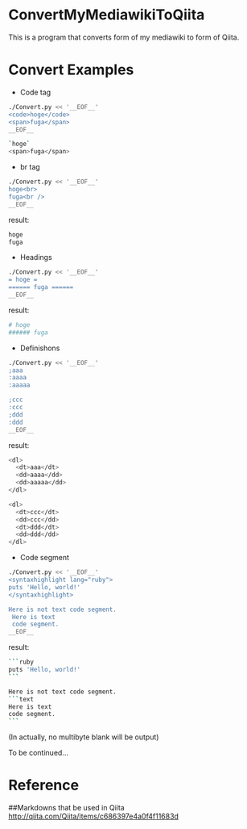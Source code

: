 # ConvertMyMediawikiToQiita
This is a program that converts form of my mediawiki to form of Qiita.

# Convert Examples
* Code tag
```bash
./Convert.py << '__EOF__'
<code>hoge</code>
<span>fuga</span>
__EOF__
```

```bash
`hoge`
<span>fuga</span>
```

* br tag
```bash
./Convert.py << '__EOF__'
hoge<br>
fuga<br />
__EOF__
```

result:
```bash
hoge
fuga
```

* Headings
```bash
./Convert.py << '__EOF__'
= hoge =
====== fuga ======
__EOF__
```

result:
```bash
# hoge 
###### fuga
```

* Definishons
```bash
./Convert.py << '__EOF__'
;aaa
:aaaa
:aaaaa

;ccc
:ccc
;ddd
:ddd
__EOF__
```

result:
```bash
<dl>
  <dt>aaa</dt>
  <dd>aaaa</dd>
  <dd>aaaaa</dd>
</dl>

<dl>
  <dt>ccc</dt>
  <dd>ccc</dd>
  <dt>ddd</dt>
  <dd>ddd</dd>
</dl>
```

* Code segment
```bash
./Convert.py << '__EOF__'
<syntaxhighlight lang="ruby">
puts 'Hello, world!'
</syntaxhighlight>

Here is not text code segment.
 Here is text
 code segment.
__EOF__
```

result:
```bash
```ruby
puts 'Hello, world!'
```　

Here is not text code segment.
```text
Here is text
code segment.
```　
```
(In actually, no multibyte blank will be output)


To be continued...

# Reference
##Markdowns that be used in Qiita
http://qiita.com/Qiita/items/c686397e4a0f4f11683d

